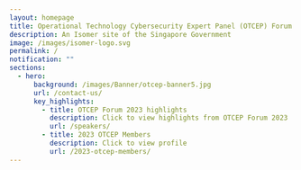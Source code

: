 ```yaml
---
layout: homepage
title: Operational Technology Cybersecurity Expert Panel (OTCEP) Forum 2023
description: An Isomer site of the Singapore Government
image: /images/isomer-logo.svg
permalink: /
notification: ""
sections:
  - hero:
      background: /images/Banner/otcep-banner5.jpg
      url: /contact-us/
      key_highlights:
        - title: OTCEP Forum 2023 highlights
          description: Click to view highlights from OTCEP Forum 2023
          url: /speakers/
        - title: 2023 OTCEP Members
          description: Click to view profile
          url: /2023-otcep-members/
---
```

